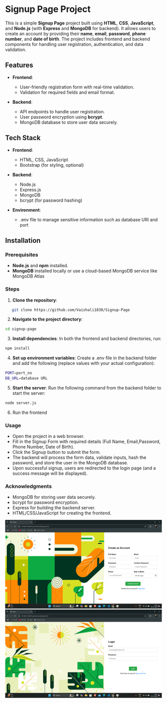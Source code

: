 # Signup Page Project

This is a simple **Signup Page** project built using **HTML**, **CSS**, **JavaScript**, and **Node.js** (with **Express** and **MongoDB** for backend). It allows users to create an account by providing their **name**, **email**, **password**, **phone number**, and **date of birth**. The project includes frontend and backend components for handling user registration, authentication, and data validation.

## Features

- **Frontend**: 
  - User-friendly registration form with real-time validation.
  - Validation for required fields and email format.

- **Backend**: 
  - API endpoints to handle user registration.
  - User password encryption using **bcrypt**.
  - MongoDB database to store user data securely.

## Tech Stack

- **Frontend**: 
  - HTML, CSS, JavaScript
  - Bootstrap (for styling, optional)
  
- **Backend**:
  - Node.js
  - Express.js
  - MongoDB
  - bcrypt (for password hashing)
  
- **Environment**: 
  - .env file to manage sensitive information such as database URI and port

## Installation

### Prerequisites

- **Node.js** and **npm** installed.
- **MongoDB** installed locally or use a cloud-based MongoDB service like MongoDB Atlas

### Steps

1. **Clone the repository**:
```bash
   git clone https://github.com/Vaishali1830/Signup-Page
```

2. **Navigate to the project directory**:
```bash
cd signup-page
```

3. **Install dependencies**:
In both the frontend and backend directories, run:
```bash
npm install
```
4. **Set up environment variables**:
Create a .env file in the backend folder and add the following (replace values with your actual configuration):
```bash
PORT=port_no
DB_URL=database URL
```

5. **Start the server**:
Run the following command from the backend folder to start the server:
```bash
node server.js
```

6. Run the frontend

### Usage

* Open the project in a web browser.
* Fill in the Signup Form with required details (Full Name, Email,Password, Phone Number, Date of Birth).
* Click the Signup button to submit the form.
* The backend will process the form data, validate inputs, hash the password, and store the user in the MongoDB database.
* Upon successful signup, users are redirected to the login page (and a success message will be displayed).

### Acknowledgments
* MongoDB for storing user data securely.
* bcrypt for password encryption.
* Express for building the backend server.
* HTML/CSS/JavaScript for creating the frontend.

![Signup Page](assets/signup.png)
![Login Page](assets/login.png)

